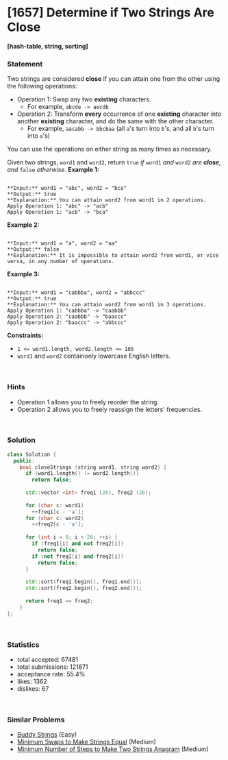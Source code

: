 # [1657] Determine if Two Strings Are Close

**[hash-table, string, sorting]**

### Statement

Two strings are considered **close** if you can attain one from the other using the following operations:

* Operation 1: Swap any two **existing** characters.
	+ For example, `abcde -> aecdb`
* Operation 2: Transform **every** occurrence of one **existing** character into another **existing** character, and do the same with the other character.
	+ For example, `aacabb -> bbcbaa` (all `a`'s turn into `b`'s, and all `b`'s turn into `a`'s)



You can use the operations on either string as many times as necessary.

Given two strings, `word1` and `word2`, return `true` *if* `word1` *and* `word2` *are **close**, and* `false` *otherwise.*
**Example 1:**

```

**Input:** word1 = "abc", word2 = "bca"
**Output:** true
**Explanation:** You can attain word2 from word1 in 2 operations.
Apply Operation 1: "abc" -> "acb"
Apply Operation 1: "acb" -> "bca"

```

**Example 2:**

```

**Input:** word1 = "a", word2 = "aa"
**Output:** false
**Explanation:** It is impossible to attain word2 from word1, or vice versa, in any number of operations.

```

**Example 3:**

```

**Input:** word1 = "cabbba", word2 = "abbccc"
**Output:** true
**Explanation:** You can attain word2 from word1 in 3 operations.
Apply Operation 1: "cabbba" -> "caabbb"
Apply Operation 2: "caabbb" -> "baaccc"
Apply Operation 2: "baaccc" -> "abbccc"

```

**Constraints:**
* `1 <= word1.length, word2.length <= 105`
* `word1` and `word2` containonly lowercase English letters.


<br>

### Hints

- Operation 1 allows you to freely reorder the string.
- Operation 2 allows you to freely reassign the letters' frequencies.

<br>

### Solution

```cpp
class Solution {
  public:
    bool closeStrings (string word1, string word2) {
      if (word1.length() != word2.length())
        return false;
      
      std::vector <int> freq1 (26), freq2 (26);
      
      for (char c: word1)
        ++freq1[c - 'a'];
      for (char c: word2)
        ++freq2[c - 'a'];
      
      for (int i = 0; i < 26; ++i) {
        if (freq1[i] and not freq2[i])
          return false;
        if (not freq1[i] and freq2[i])
          return false;
      }
      
      std::sort(freq1.begin(), freq1.end());
      std::sort(freq2.begin(), freq2.end());
      
      return freq1 == freq2;
    }
};
```

<br>

### Statistics

- total accepted: 67481
- total submissions: 121871
- acceptance rate: 55.4%
- likes: 1362
- dislikes: 67

<br>

### Similar Problems

- [Buddy Strings](https://leetcode.com/problems/buddy-strings) (Easy)
- [Minimum Swaps to Make Strings Equal](https://leetcode.com/problems/minimum-swaps-to-make-strings-equal) (Medium)
- [Minimum Number of Steps to Make Two Strings Anagram](https://leetcode.com/problems/minimum-number-of-steps-to-make-two-strings-anagram) (Medium)
